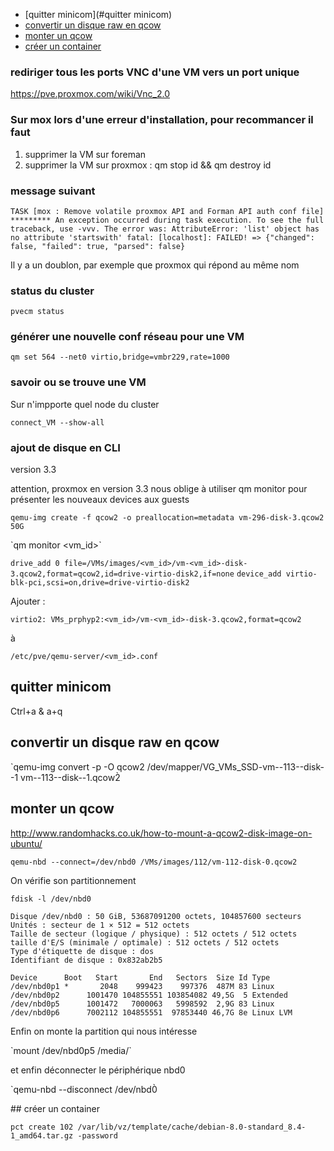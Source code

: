 * [quitter minicom](#quitter minicom)
* [convertir un disque raw en qcow](#convertir-un-disque-raw-en-qcow)   
* [monter un qcow](#monter-un-qcow) 
* [créer un container](#créer-un-container) 

### rediriger tous les ports VNC d'une  VM vers un port unique

https://pve.proxmox.com/wiki/Vnc_2.0

### Sur mox lors d'une erreur d'installation, pour recommancer il faut

1. supprimer la VM sur foreman
2. supprimer la VM sur proxmox : qm stop id && qm destroy id

### message suivant 
`
TASK [mox : Remove volatile proxmox API and Forman API auth conf file] *********
An exception occurred during task execution. To see the full traceback, use -vvv. The error was: AttributeError: 'list' object has no attribute 'startswith'
fatal: [localhost]: FAILED! => {"changed": false, "failed": true, "parsed": false}
`

Il y a un doublon, par exemple que proxmox qui répond au même nom

### status du cluster

`pvecm status`

### générer une nouvelle conf réseau pour une VM

`qm set 564 --net0 virtio,bridge=vmbr229,rate=1000`

### savoir ou se trouve une VM
Sur n'impporte quel node du cluster 

`connect_VM --show-all`


### ajout de disque en CLI

 version 3.3
 
 attention, proxmox en version 3.3 nous oblige à utiliser qm monitor pour présenter les nouveaux devices aux guests

`qemu-img create -f qcow2 -o preallocation=metadata vm-296-disk-3.qcow2 50G`

`qm monitor <vm_id>̀

`drive_add 0 file=/VMs/images/<vm_id>/vm-<vm_id>-disk-3.qcow2,format=qcow2,id=drive-virtio-disk2,if=none`
`device_add virtio-blk-pci,scsi=on,drive=drive-virtio-disk2`

Ajouter :

`virtio2: VMs_prphyp2:<vm_id>/vm-<vm_id>-disk-3.qcow2,format=qcow2`

à

`/etc/pve/qemu-server/<vm_id>.conf`

## quitter minicom
Ctrl+a & a+q

## convertir un disque raw en qcow

`qemu-img convert -p -O qcow2 /dev/mapper/VG_VMs_SSD-vm--113--disk--1 vm--113--disk--1.qcow2̀

## monter un qcow

http://www.randomhacks.co.uk/how-to-mount-a-qcow2-disk-image-on-ubuntu/

`qemu-nbd --connect=/dev/nbd0 /VMs/images/112/vm-112-disk-0.qcow2`

On vérifie son partitionnement
``` 
fdisk -l /dev/nbd0 

Disque /dev/nbd0 : 50 GiB, 53687091200 octets, 104857600 secteurs
Unités : secteur de 1 × 512 = 512 octets
Taille de secteur (logique / physique) : 512 octets / 512 octets
taille d'E/S (minimale / optimale) : 512 octets / 512 octets
Type d'étiquette de disque : dos
Identifiant de disque : 0x832ab2b5

Device      Boot   Start       End   Sectors  Size Id Type
/dev/nbd0p1 *       2048    999423    997376  487M 83 Linux
/dev/nbd0p2      1001470 104855551 103854082 49,5G  5 Extended
/dev/nbd0p5      1001472   7000063   5998592  2,9G 83 Linux
/dev/nbd0p6      7002112 104855551  97853440 46,7G 8e Linux LVM
```
Enfin on monte la partition qui nous intéresse

`mount /dev/nbd0p5 /media/̀

et enfin déconnecter le périphérique nbd0

`qemu-nbd --disconnect /dev/nbd0̀

## créer un container

```
pct create 102 /var/lib/vz/template/cache/debian-8.0-standard_8.4-1_amd64.tar.gz -password
```

